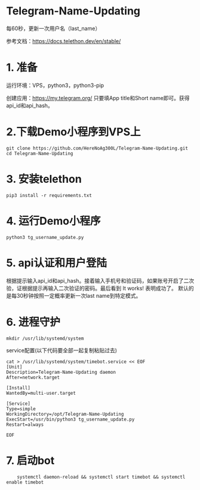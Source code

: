 # Telegram-Name-Updating
每60秒，更新一次用户名（last_name）

参考文档：https://docs.telethon.dev/en/stable/
# 1. 准备
运行环境：VPS，python3，python3-pip

创建应用：https://my.telegram.org/  只要填App title和Short name即可。获得api_id和api_hash。
# 2.下载Demo小程序到VPS上
	git clone https://github.com/HereNoAg300L/Telegram-Name-Updating.git
	cd Telegram-Name-Updating
# 3. 安装telethon
	pip3 install -r requirements.txt
# 4. 运行Demo小程序
	python3 tg_username_update.py  
# 5. api认证和用户登陆
根据提示输入api_id和api_hash。接着输入手机号和验证码，如果账号开启了二次验，证根据提示再输入二次验证的密码。最后看到 It works! 表明成功了。 默认的是每30秒钟按照一定概率更新一次last name到特定模式。
# 6. 进程守护
	mkdir /usr/lib/systemd/system
service配置(以下代码要全部一起复制粘贴过去)

	cat > /usr/lib/systemd/system/timebot.service << EOF
	[Unit]
	Description=Telegram-Name-Updating daemon
	After=network.target
	
	[Install]
	WantedBy=multi-user.target
	
	[Service]
	Type=simple
	WorkingDirectory=/opt/Telegram-Name-Updating
	ExecStart=/usr/bin/python3 tg_username_update.py
	Restart=always
	
	EOF

# 7. 启动bot
        systemctl daemon-reload && systemctl start timebot && systemctl enable timebot
